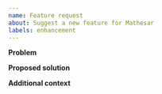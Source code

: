 ```yaml
---
name: Feature request
about: Suggest a new feature for Mathesar
labels: enhancement
---
```


**Problem**
<!-- Please provide a clear and concise description of the problem that this feature request is designed to solve.-->

**Proposed solution**
<!-- A clear and concise description of your proposed solution or feature. -->

**Additional context**
<!-- Add any other context or screenshots about the feature request here.-->
